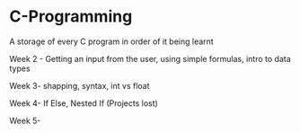 # C-Programming
A storage of every C program in order of it being learnt 

Week 2 - Getting an input from the user, using simple formulas, intro to data types

Week 3- shapping, syntax, int vs float

Week 4- If Else, Nested If (Projects lost) 

Week 5-
